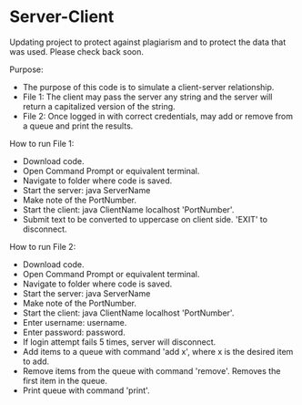 # Server-Client

Updating project to protect against plagiarism and to protect the data that was used.
Please check back soon.

Purpose: 
- The purpose of this code is to simulate a client-server relationship.
- File 1: The client may pass the server any string and the server will return a capitalized version of the string.
- File 2: Once logged in with correct credentials, may add or remove from a queue and print the results.

How to run File 1:
- Download code.
- Open Command Prompt or equivalent terminal.
- Navigate to folder where code is saved.
- Start the server: java ServerName
- Make note of the PortNumber.
- Start the client: java ClientName localhost 'PortNumber'.
- Submit text to be converted to uppercase on client side. 'EXIT' to disconnect.

How to run File 2:
- Download code.
- Open Command Prompt or equivalent terminal.
- Navigate to folder where code is saved.
- Start the server: java ServerName
- Make note of the PortNumber.
- Start the client: java ClientName localhost 'PortNumber'.
- Enter username: username.
- Enter password: password.
- If login attempt fails 5 times, server will disconnect.
- Add items to a queue with command 'add x', where x is the desired item to add.
- Remove items from the queue with command 'remove'. Removes the first item in the queue.
- Print queue with command 'print'.
